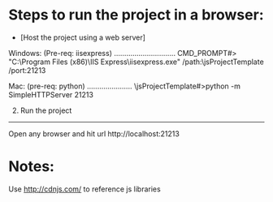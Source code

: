 Steps to run the project in a browser:
=====================================

* [Host the project using a web server]

Windows: (Pre-req: iisexpress)
..............................
	CMD_PROMPT#> "C:\Program Files (x86)\IIS Express\iisexpress.exe" /path:<root>\jsProjectTemplate /port:21213

Mac: (pre-req: python)
......................
	<root>\jsProjectTemplate#>python -m SimpleHTTPServer 21213

2. Run the project
------------------
Open any browser and hit url http://localhost:21213


Notes:
=====
Use http://cdnjs.com/ to reference js libraries
